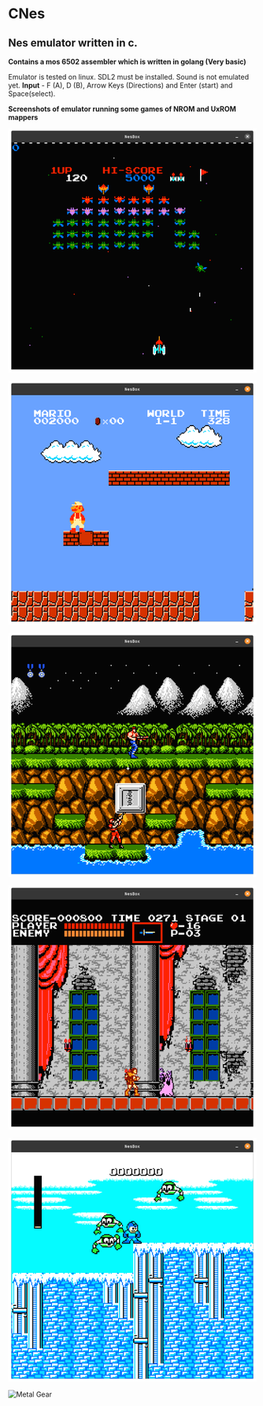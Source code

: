 # CNes
## Nes emulator written in c.

**Contains a mos 6502 assembler which is written in golang (Very basic)**

Emulator is tested on linux. SDL2 must be installed. Sound is not emulated yet.
**Input** - F (A), D (B), Arrow Keys (Directions) and Enter (start) and Space(select).

**Screenshots of emulator running some games of NROM and UxROM mappers**

![Galaxian](https://github.com/DipeshChouhan/CNes/blob/main/images/galaxian.png)

![Super Mario Bros](https://github.com/DipeshChouhan/CNes/blob/main/images/smb.png)

![Contra](https://github.com/DipeshChouhan/CNes/blob/main/images/contra.png)

![Castlevania](https://github.com/DipeshChouhan/CNes/blob/main/images/castlevania.png)

![Megaman](https://github.com/DipeshChouhan/CNes/blob/main/images/megaman.png)

![Metal Gear](https://github.com/DipeshChouhan/CNes/blob/main/images/metagear.png)
